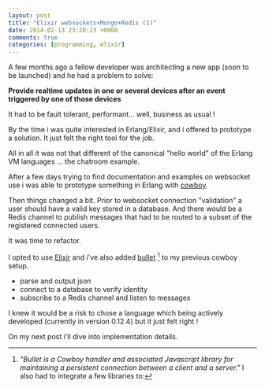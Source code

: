 ```yaml
---
layout: post
title: "Elixir websockets+Mongo+Redis (1)"
date: 2014-02-13 23:20:23 +0000
comments: true
categories: [programming, elixir]
---
```


A few months ago a fellow developer was architecting a new app (soon to be launched) and he had a problem to solve:

  __Provide realtime updates in one or several devices after an event triggered by one of those devices__

It had to be fault tolerant, performant... well, business as usual !

By the time i was quite interested in Erlang/Elixir, and i offered to prototype a solution. It just felt the right tool for the job.

All in all it was not that different of the canonical "hello world" of the Erlang VM languages ... the chatroom example.

After a few days trying to find documentation and examples on websocket use i was able to prototype something in Erlang with [cowboy](https://github.com/extend/cowboy).

Then things changed a bit. Prior to websocket connection "validation" a user should have a valid key stored in a database.
And there would be a Redis channel to publish messages that had to be routed to a subset of the registered connected users.

It was time to refactor.

I opted to use [Elixir](http://elixir-lang.org) and i've also added [bullet](https://github.com/extend/bullet) [^1] to my previous cowboy setup.
[^1]:_"Bullet is a Cowboy handler and associated Javascript library for maintaining a persistent connection between a client and a server."_
I also had to integrate a few libraries to:

  * parse and output json
  * connect to a database to verify identity
  * subscribe to a Redis channel and listen to messages

I knew it would be a risk to chose a language which being actively developed (currently in version 0.12.4) but it just felt right !

On my next post i'll dive into implementation details.

